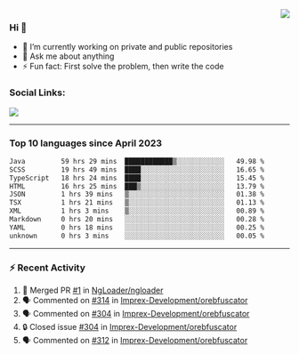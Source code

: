 <!--
<a href="https://wuffy.eu">
  <img align="right" src="https://github.com/ngloader/ngloader/blob/devcard/devcard.png" height="410" width="300" alt="NgLoader's Dev Card"/>
</a>
-->

<a href="https://wuffy.eu">
  <img align="right" src="https://github-readme-stats.vercel.app/api?username=ngloader&count_private=true&include_all_commits=true&show_icons=true&theme=dracula" />
</a>

### Hi 👋
- 🔭 I’m currently working on private and public repositories
- 💬 Ask me about anything
- ⚡ Fun fact: First solve the problem, then write the code

### Social Links:
<a href="https://discord.gg/jUtRU5Q">
  <img src="https://dcbadge.vercel.app/api/shield/128286216708685824?style=flat&theme=clean&compact=true" />
</a>

<!--
---

<div>
  <img src="https://github-readme-stats.vercel.app/api/wakatime?username=NgLoader&api_domain=wakapi.wuffy.dev&bg_color=282a36&title_color=ff6e96&icon_color=2F855A&text_color=ffffff&custom_title=Week%20Stats&layout=compact" />
</div>

---

<div>
  <img height="170" align="left" src="https://github-readme-stats.vercel.app/api?username=ngloader&count_private=true&include_all_commits=true&show_icons=true&theme=dracula" />
  <img src="https://github-readme-stats.vercel.app/api/top-langs/?username=ngloader&layout=compact&theme=dracula" />
</div>

---

<a href="https://github.com/ryo-ma/github-profile-trophy">
  <img width=800 src="https://github-profile-trophy.vercel.app/?username=ngloader&column=8&theme=dracula&no-frame=true"/>
</a>
-->

---

### Top 10 languages since April 2023

<!--START_SECTION:waka-->

```txt
Java         59 hrs 29 mins  ████████████▒░░░░░░░░░░░░   49.98 %
SCSS         19 hrs 49 mins  ████░░░░░░░░░░░░░░░░░░░░░   16.65 %
TypeScript   18 hrs 24 mins  ████░░░░░░░░░░░░░░░░░░░░░   15.45 %
HTML         16 hrs 25 mins  ███▒░░░░░░░░░░░░░░░░░░░░░   13.79 %
JSON         1 hrs 39 mins   ▒░░░░░░░░░░░░░░░░░░░░░░░░   01.38 %
TSX          1 hrs 21 mins   ▒░░░░░░░░░░░░░░░░░░░░░░░░   01.13 %
XML          1 hrs 3 mins    ▒░░░░░░░░░░░░░░░░░░░░░░░░   00.89 %
Markdown     0 hrs 20 mins   ░░░░░░░░░░░░░░░░░░░░░░░░░   00.28 %
YAML         0 hrs 18 mins   ░░░░░░░░░░░░░░░░░░░░░░░░░   00.25 %
unknown      0 hrs 3 mins    ░░░░░░░░░░░░░░░░░░░░░░░░░   00.05 %
```

<!--END_SECTION:waka-->

---

### :zap: Recent Activity
<!--START_SECTION:activity-->
1. 🎉 Merged PR [#1](https://github.com/NgLoader/ngloader/pull/1) in [NgLoader/ngloader](https://github.com/NgLoader/ngloader)
2. 🗣 Commented on [#314](https://github.com/Imprex-Development/orebfuscator/issues/314#issuecomment-1703886213) in [Imprex-Development/orebfuscator](https://github.com/Imprex-Development/orebfuscator)
3. 🗣 Commented on [#304](https://github.com/Imprex-Development/orebfuscator/issues/304#issuecomment-1703338383) in [Imprex-Development/orebfuscator](https://github.com/Imprex-Development/orebfuscator)
4. 🔒 Closed issue [#304](https://github.com/Imprex-Development/orebfuscator/issues/304) in [Imprex-Development/orebfuscator](https://github.com/Imprex-Development/orebfuscator)
5. 🗣 Commented on [#312](https://github.com/Imprex-Development/orebfuscator/issues/312#issuecomment-1693534922) in [Imprex-Development/orebfuscator](https://github.com/Imprex-Development/orebfuscator)
<!--END_SECTION:activity-->
